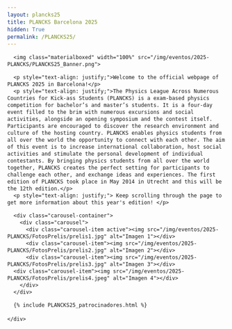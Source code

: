 ```yaml
---
layout: plancks25
title: PLANCKS Barcelona 2025
hidden: True
permalink: /PLANCKS25/
---
```


<!-- Enlazamos el archivo CSS del carrusel -->
<link rel="stylesheet" href="/css/carousel.css">

<div class="no-pad-top" id="index-page">
  <div class="container">
    <div class="section">


<!-- BANNER -->
      <img class="materialboxed" width="100%" src="/img/eventos/2025-PLANCKS/PLANCKS25_Banner.png">

<!-- INTRODUCCIÓN -->
      <p style="text-align: justify;">Welcome to the official webpage of PLANCKS 2025 in Barcelona!</p>
      <p style="text-align: justify;">The Physics League Across Numerous Countries for Kick-ass Students (PLANCKS) is a exam-based physics competition for bachelor’s and master’s students. It is a four-day event filled to the brim with numerous excursions and social activities, alongside an opening symposium and the contest itself. Participants are encouraged to discover the research environment and culture of the hosting country. PLANCKS enables physics students from all over the world the opportunity to connect with each other. The aim of this event is to increase international collaboration, host social activities and stimulate the personal development of individual contestants. By bringing physics students from all over the world together, PLANCKS creates the perfect setting for participants to challenge each other, and exchange ideas and experiences. The first edition of PLANCKS took place in May 2014 in Utrecht and this will be the 12th edition.</p>
      <p style="text-align: justify;"> Keep scrolling through the page to get more information about this year's edition! </p>

<!-- BOTONES -->

<!--
      <div class="section">
        <div class="row">
          <div class="col s6 m6 l3">
            <div class="row center">
              <a href="#objetivos" id="boton-objetivos" class="btn-plancks25 waves-effect waves-light">Objectives</a>
            </div>
          </div>
          <div class="col s6 m6 l3">
            <div class="row center">
              <a href="{{ site.url }}/ENEF2024/programa" id="boton-programa" class="btn-plancks25 waves-effect waves-light">Program</a>
            </div>
          </div>
	  <div class="col s6 m6 l3">
            <div class="row center">
              <a href="#inscribete" id="boton-inscribete" class="btn-plancks25 waves-effect waves-light">Plancks Preliminaries</a> 	      
            </div>
          </div>
	  <div class="col s6 m6 l3">
            <div class="row center">
              <a href="#preguntas" id="boton-preguntas" class="btn-plancks25 waves-effect waves-light">FAQs</a>
            </div>
          </div>
        </div>
      </div>
-->

<!--	<h4 id="objetivos">Objectives</h4>-->

<!-- FOTOS 
      <div class="section" id="content-desktop">
        <div class="row">
          <div class="col s12 m12 l12">
            <div class="row center">
              <img class="materialboxed" width="100%" src="/img/eventos/2024-ENEF/Galeria/ENEF23GaleriaBig.png">
            </div>
          </div>
        </div>
      </div>
      <div class="section" id="content-mobile">
        <div class="row">
          <div class="col s12 m12 l12">
            <div class="row center">
              <img class="materialboxed" width="100%" src="/img/eventos/2024-ENEF/Galeria/ENEF23GaleriaSmall.png">
            </div>
          </div>
        </div>
      </div>
-->

<!-- CARRUSEL DE FOTOS -->
      <div class="carousel-container">
        <div class="carousel">
          <div class="carousel-item active"><img src="/img/eventos/2025-PLANCKS/FotosPrelis/prelis1.jpg" alt="Imagen 1"></div>
          <div class="carousel-item"><img src="/img/eventos/2025-PLANCKS/FotosPrelis/prelis2.jpg" alt="Imagen 2"></div>
          <div class="carousel-item"><img src="/img/eventos/2025-PLANCKS/FotosPrelis/prelis3.jpg" alt="Imagen 3"></div>
	  <div class="carousel-item"><img src="/img/eventos/2025-PLANCKS/FotosPrelis/prelis4.jpeg" alt="Imagen 4"></div>
        </div>
      </div>


<!-- PROGRAMA
      <div class="section">
        <h4 id="programa">Programa</h4>
	<p style="text-align: justify;">Durante el ENEF contaremos con las mejores oportunidades de networking, divulgación y desarrollo profesional. Tendremos ponencias científicas, talleres de desarrollo profesional, visitas a laboratorios, oportunidades de networking, feria de empresas, concursos de presentaciones... combinado con actividades lúdicas y culturales.</p>
	<div class="col s6 m6 l3">
          <div class="row center">
            <a href="{{ site.url }}/PLANCKS25/program" id="boton-programa" class="btn-plancks25">Get to know the provisional program!</a>
          </div>
        </div>
      </div> 
-->
	  
<!-- SPONSORS -->
      {% include PLANCKS25_patrocinadores.html %}
	  
    </div>
  </div>
</div>
